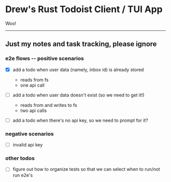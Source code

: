 # Drew's Rust Todoist Client / TUI App 
Woo! 

---

## Just my notes and task tracking, please ignore

### e2e flows -- positive scenarios
- [x] add a todo when user data (namely, inbox id) is already stored
  - reads from fs
  - one api call

- [ ] add a todo when user data doesn't exist (so we need to get it!)
  - reads from and writes to fs
  - two api calls

- [ ] add a todo when there's no api key, so we need to prompt for it?

### negative scenarios
- [ ] invalid api key

### other todos
- [ ] figure out how to organize tests so that we can select when to run/not run e2e's


